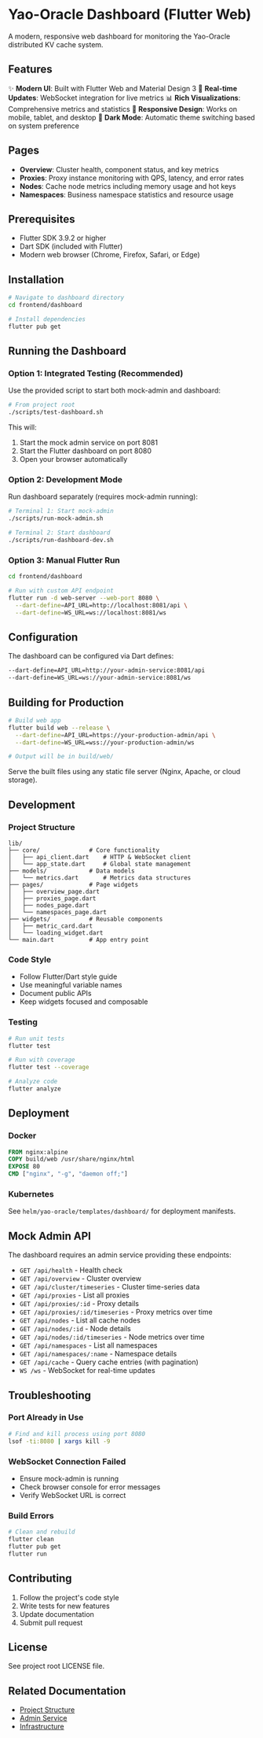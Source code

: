 # Yao-Oracle Dashboard (Flutter Web)

A modern, responsive web dashboard for monitoring the Yao-Oracle distributed KV cache system.

## Features

✨ **Modern UI**: Built with Flutter Web and Material Design 3
🔄 **Real-time Updates**: WebSocket integration for live metrics
📊 **Rich Visualizations**: Comprehensive metrics and statistics
📱 **Responsive Design**: Works on mobile, tablet, and desktop
🎨 **Dark Mode**: Automatic theme switching based on system preference

## Pages

- **Overview**: Cluster health, component status, and key metrics
- **Proxies**: Proxy instance monitoring with QPS, latency, and error rates
- **Nodes**: Cache node metrics including memory usage and hot keys
- **Namespaces**: Business namespace statistics and resource usage

## Prerequisites

- Flutter SDK 3.9.2 or higher
- Dart SDK (included with Flutter)
- Modern web browser (Chrome, Firefox, Safari, or Edge)

## Installation

```bash
# Navigate to dashboard directory
cd frontend/dashboard

# Install dependencies
flutter pub get
```

## Running the Dashboard

### Option 1: Integrated Testing (Recommended)

Use the provided script to start both mock-admin and dashboard:

```bash
# From project root
./scripts/test-dashboard.sh
```

This will:
1. Start the mock admin service on port 8081
2. Start the Flutter dashboard on port 8080
3. Open your browser automatically

### Option 2: Development Mode

Run dashboard separately (requires mock-admin running):

```bash
# Terminal 1: Start mock-admin
./scripts/run-mock-admin.sh

# Terminal 2: Start dashboard
./scripts/run-dashboard-dev.sh
```

### Option 3: Manual Flutter Run

```bash
cd frontend/dashboard

# Run with custom API endpoint
flutter run -d web-server --web-port 8080 \
  --dart-define=API_URL=http://localhost:8081/api \
  --dart-define=WS_URL=ws://localhost:8081/ws
```

## Configuration

The dashboard can be configured via Dart defines:

```bash
--dart-define=API_URL=http://your-admin-service:8081/api
--dart-define=WS_URL=ws://your-admin-service:8081/ws
```

## Building for Production

```bash
# Build web app
flutter build web --release \
  --dart-define=API_URL=https://your-production-admin/api \
  --dart-define=WS_URL=wss://your-production-admin/ws

# Output will be in build/web/
```

Serve the built files using any static file server (Nginx, Apache, or cloud storage).

## Development

### Project Structure

```
lib/
├── core/              # Core functionality
│   ├── api_client.dart    # HTTP & WebSocket client
│   └── app_state.dart     # Global state management
├── models/            # Data models
│   └── metrics.dart       # Metrics data structures
├── pages/             # Page widgets
│   ├── overview_page.dart
│   ├── proxies_page.dart
│   ├── nodes_page.dart
│   └── namespaces_page.dart
├── widgets/           # Reusable components
│   ├── metric_card.dart
│   └── loading_widget.dart
└── main.dart          # App entry point
```

### Code Style

- Follow Flutter/Dart style guide
- Use meaningful variable names
- Document public APIs
- Keep widgets focused and composable

### Testing

```bash
# Run unit tests
flutter test

# Run with coverage
flutter test --coverage

# Analyze code
flutter analyze
```

## Deployment

### Docker

```dockerfile
FROM nginx:alpine
COPY build/web /usr/share/nginx/html
EXPOSE 80
CMD ["nginx", "-g", "daemon off;"]
```

### Kubernetes

See `helm/yao-oracle/templates/dashboard/` for deployment manifests.

## Mock Admin API

The dashboard requires an admin service providing these endpoints:

- `GET /api/health` - Health check
- `GET /api/overview` - Cluster overview
- `GET /api/cluster/timeseries` - Cluster time-series data
- `GET /api/proxies` - List all proxies
- `GET /api/proxies/:id` - Proxy details
- `GET /api/proxies/:id/timeseries` - Proxy metrics over time
- `GET /api/nodes` - List all cache nodes
- `GET /api/nodes/:id` - Node details
- `GET /api/nodes/:id/timeseries` - Node metrics over time
- `GET /api/namespaces` - List all namespaces
- `GET /api/namespaces/:name` - Namespace details
- `GET /api/cache` - Query cache entries (with pagination)
- `WS /ws` - WebSocket for real-time updates

## Troubleshooting

### Port Already in Use

```bash
# Find and kill process using port 8080
lsof -ti:8080 | xargs kill -9
```

### WebSocket Connection Failed

- Ensure mock-admin is running
- Check browser console for error messages
- Verify WebSocket URL is correct

### Build Errors

```bash
# Clean and rebuild
flutter clean
flutter pub get
flutter run
```

## Contributing

1. Follow the project's code style
2. Write tests for new features
3. Update documentation
4. Submit pull request

## License

See project root LICENSE file.

## Related Documentation

- [Project Structure](../../.cursor/rules/project-structure.mdc)
- [Admin Service](../../.cursor/rules/admin.mdc)
- [Infrastructure](../../.cursor/rules/infrastructure.mdc)
